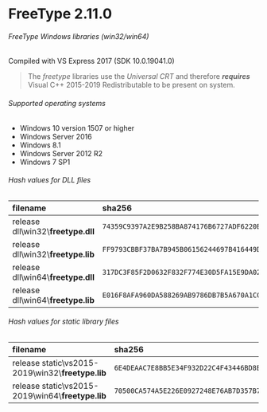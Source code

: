 FreeType 2.11.0
=========================
###### FreeType Windows libraries (win32/win64)
Compiled with VS Express 2017 (SDK 10.0.19041.0)
> The *freetype* libraries use the *Universal CRT* and therefore **_requires_** Visual C++ 2015-2019 Redistributable to be present on system.
###### Supported operating systems
- Windows 10 version 1507 or higher
- Windows Server 2016
- Windows 8.1
- Windows Server 2012 R2
- Windows 7 SP1
###### Hash values for DLL files
| filename | sha256 |
| :-- | :-- |
| release dll\\win32\\**freetype.dll** | `74359C9397A2E9B258BA874176B6727ADF6220B6ADD2863C434D92943A453345` |
| release dll\\win32\\**freetype.lib** | `FF9793CBBF37BA7B945B06156244697B416449D758903CCEC9CBF4A3B2BB5C0D` |
| release dll\\win64\\**freetype.dll** | `317DC3F85F2D0632F832F774E30D5FA15E9DA02F3C28ADC1DD96A708F1B11887` |
| release dll\\win64\\**freetype.lib** | `E016F8AFA960DA588269AB9786DB7B5A670A1CCD767606CBBF74056ACE33ABF5` |
###### Hash values for static library files
| filename | sha256 |
| :-- | :-- |
| release static\\vs2015-2019\\win32\\**freetype.lib** | `6E4DEAAC7E8BB5E34F932D22C4F43446BD8EBC5B9C4159CE5A9AF5BC197B7AB8` |
| release static\\vs2015-2019\\win64\\**freetype.lib** | `70500CA574A5E226E0927248E76AB7D357B79829F0898842D617CEE62FE77D6C` |
